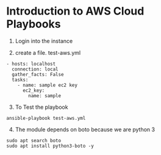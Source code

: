 # Introduction to AWS Cloud Playbooks

1. Login into the instance

2. create a file. test-aws.yml

```
- hosts: localhost
  connection: local
  gather_facts: False
  tasks:
    - name: sample ec2 key
      ec2_key:
        name: sample
```

3. To Test the playbook

```
ansible-playbook test-aws.yml
```

4. The module depends on boto because we are python 3

```
sudo apt search boto
sudo apt install python3-boto -y
```
